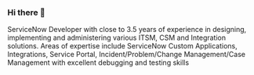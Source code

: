 ### Hi there 👋

<!--
**harishankert/harishankert** is a ✨ _special_ ✨ repository because its `README.md` (this file) appears on your GitHub profile.

Here are some ideas to get you started:

- 🔭 I’m currently working on ...
- 🌱 I’m currently learning ...
- 👯 I’m looking to collaborate on ...
- 🤔 I’m looking for help with ...
- 💬 Ask me about ...
- 📫 How to reach me: ...
- 😄 Pronouns: ...
- ⚡ Fun fact: ...
-->


ServiceNow Developer with close to 3.5 years of experience in designing, implementing and administering various
ITSM, CSM and Integration solutions. Areas of expertise include ServiceNow Custom Applications, Integrations, Service Portal, Incident/Problem/Change Management/Case Management with excellent debugging and testing skills
